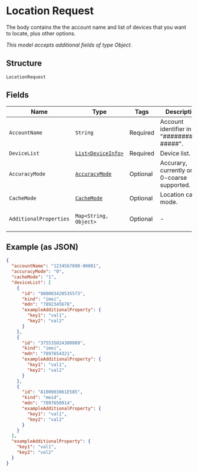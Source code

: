 
# Location Request

The body contains the the account name and list of devices that you want to locate, plus other options.

*This model accepts additional fields of type Object.*

## Structure

`LocationRequest`

## Fields

| Name | Type | Tags | Description | Getter | Setter |
|  --- | --- | --- | --- | --- | --- |
| `AccountName` | `String` | Required | Account identifier in "##########-#####". | String getAccountName() | setAccountName(String accountName) |
| `DeviceList` | [`List<DeviceInfo>`](../../doc/models/device-info.md) | Required | Device list. | List<DeviceInfo> getDeviceList() | setDeviceList(List<DeviceInfo> deviceList) |
| `AccuracyMode` | [`AccuracyMode`](../../doc/models/accuracy-mode.md) | Optional | Accurary, currently only 0-coarse supported. | AccuracyMode getAccuracyMode() | setAccuracyMode(AccuracyMode accuracyMode) |
| `CacheMode` | [`CacheMode`](../../doc/models/cache-mode.md) | Optional | Location cache mode. | CacheMode getCacheMode() | setCacheMode(CacheMode cacheMode) |
| `AdditionalProperties` | `Map<String, Object>` | Optional | - | Object getAdditionalProperty(String key) | additionalProperty(String key, Object value) |

## Example (as JSON)

```json
{
  "accountName": "1234567890-00001",
  "accuracyMode": "0",
  "cacheMode": "1",
  "deviceList": [
    {
      "id": "980003420535573",
      "kind": "imei",
      "mdn": "7892345678",
      "exampleAdditionalProperty": {
        "key1": "val1",
        "key2": "val2"
      }
    },
    {
      "id": "375535024300089",
      "kind": "imei",
      "mdn": "7897654321",
      "exampleAdditionalProperty": {
        "key1": "val1",
        "key2": "val2"
      }
    },
    {
      "id": "A100003861E585",
      "kind": "meid",
      "mdn": "7897650914",
      "exampleAdditionalProperty": {
        "key1": "val1",
        "key2": "val2"
      }
    }
  ],
  "exampleAdditionalProperty": {
    "key1": "val1",
    "key2": "val2"
  }
}
```


